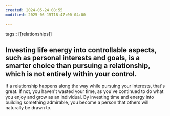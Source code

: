 ```yaml
---
created: 2024-05-24 08:55
modified: 2025-06-15T18:47:00-04:00

---
```

tags:: [[relationships]]
## Investing life energy into controllable aspects, such as personal interests and goals, is a smarter choice than pursuing a relationship, which is not entirely within your control.

If a relationship happens along the way while pursuing your interests, that's great. If not, you haven't wasted your time, as you've continued to do what you enjoy and grow as an individual.
By investing time and energy into building something admirable, you become a person that others will naturally be drawn to.
